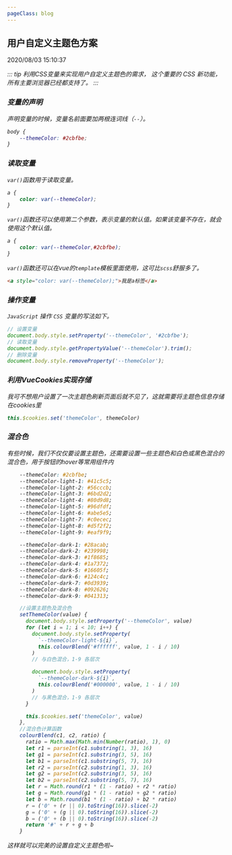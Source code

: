 ```yaml
---
pageClass: blog
---
```


## 用户自定义主题色方案
<p class="date">2020/08/03 15:10:37 
<span id="/blog/css/ThemeColor.html" class="leancloud_visitors">
    <i class="shni shn-eye-fill" />
    <i class="leancloud-visitors-count"></i>
</span>
</p>

::: tip
利用CSS变量来实现用户自定义主题色的需求，
这个重要的 CSS 新功能，所有主要浏览器已经都支持了。
:::

### 变量的声明

声明变量的时候，变量名前面要加两根连词线（<code class="default">--</code>）。

```css
body {
    --themeColor: #2cbfbe;
}
```
### 读取变量

<code class="default">var()</code>函数用于读取变量。

```css
a {
    color: var(--themeColor);
}
```

<code class="default">var()</code>函数还可以使用第二个参数，表示变量的默认值。如果该变量不存在，就会使用这个默认值。

```css
a {
    color: var(--themeColor,#2cbfbe);
}
```

<code class="default">var()</code>函数还可以在vue的<code class="default">template</code>模板里面使用，这可比<code class="default">scss</code>舒服多了。

```html
<a style="color: var(--themeColor);">我是a标签</a>
```

### 操作变量

<code class="default">JavaScript</code> 操作 <code class="default">CSS</code> 变量的写法如下。

```js
// 设置变量
document.body.style.setProperty('--themeColor', '#2cbfbe');
// 读取变量
document.body.style.getPropertyValue('--themeColor').trim();
// 删除变量
document.body.style.removeProperty('--themeColor');
```

### 利用VueCookies实现存储

我可不想用户设置了一次主题色刷新页面后就不见了，这就需要将主题色信息存储在cookies里

```js
this.$cookies.set('themeColor', themeColor)
```

### 混合色

有些时候，我们不仅仅要设置主题色，还需要设置一些主题色和白色或黑色混合的混合色，用于按钮的hover等常用组件内

```css
    --themeColor: #2cbfbe;
    --themeColor-light-1: #41c5c5;
    --themeColor-light-2: #56cccb;
    --themeColor-light-3: #6bd2d2;
    --themeColor-light-4: #80d9d8;
    --themeColor-light-5: #96dfdf;
    --themeColor-light-6: #abe5e5;
    --themeColor-light-7: #c0ecec;
    --themeColor-light-8: #d5f2f2;
    --themeColor-light-9: #eaf9f9;

    --themeColor-dark-1: #28acab;
    --themeColor-dark-2: #239998;
    --themeColor-dark-3: #1f8685;
    --themeColor-dark-4: #1a7372;
    --themeColor-dark-5: #16605f;
    --themeColor-dark-6: #124c4c;
    --themeColor-dark-7: #0d3939;
    --themeColor-dark-8: #092626;
    --themeColor-dark-9: #041313;
```

```js
    //设置主题色及混合色 
    setThemeColor(value) {
      document.body.style.setProperty('--themeColor', value)
      for (let i = 1; i < 10; i++) {
        document.body.style.setProperty(
          `--themeColor-light-${i}`,
          this.colourBlend('#ffffff', value, 1 - i / 10)
        )
        // 与白色混合，1-9 各层次

        document.body.style.setProperty(
          `--themeColor-dark-${i}`,
          this.colourBlend('#000000', value, 1 - i / 10)
        )
        // 与黑色混合，1-9 各层次
      }

      this.$cookies.set('themeColor', value)
    },
    //混合色计算函数
    colourBlend(c1, c2, ratio) {
      ratio = Math.max(Math.min(Number(ratio), 1), 0)
      let r1 = parseInt(c1.substring(1, 3), 16)
      let g1 = parseInt(c1.substring(3, 5), 16)
      let b1 = parseInt(c1.substring(5, 7), 16)
      let r2 = parseInt(c2.substring(1, 3), 16)
      let g2 = parseInt(c2.substring(3, 5), 16)
      let b2 = parseInt(c2.substring(5, 7), 16)
      let r = Math.round(r1 * (1 - ratio) + r2 * ratio)
      let g = Math.round(g1 * (1 - ratio) + g2 * ratio)
      let b = Math.round(b1 * (1 - ratio) + b2 * ratio)
      r = ('0' + (r || 0).toString(16)).slice(-2)
      g = ('0' + (g || 0).toString(16)).slice(-2)
      b = ('0' + (b || 0).toString(16)).slice(-2)
      return '#' + r + g + b
    }
```

这样就可以完美的设置自定义主题色啦~

<base-valine />
<el-backtop :visibility-height="0"></el-backtop>
